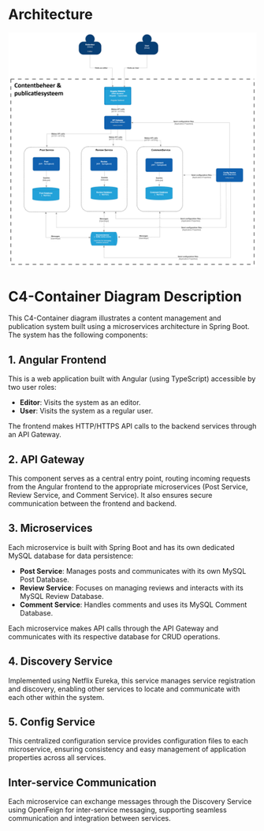 # Architecture

![C4 container Diagram](C4-Containers.png)

# C4-Container Diagram Description

This C4-Container diagram illustrates a content management and publication system built using a microservices architecture in Spring Boot. The system has the following components:

## 1. Angular Frontend

This is a web application built with Angular (using TypeScript) accessible by two user roles:

- **Editor**: Visits the system as an editor.
- **User**: Visits the system as a regular user.

The frontend makes HTTP/HTTPS API calls to the backend services through an API Gateway.

## 2. API Gateway

This component serves as a central entry point, routing incoming requests from the Angular frontend to the appropriate microservices (Post Service, Review Service, and Comment Service). It also ensures secure communication between the frontend and backend.

## 3. Microservices

Each microservice is built with Spring Boot and has its own dedicated MySQL database for data persistence:

- **Post Service**: Manages posts and communicates with its own MySQL Post Database.
- **Review Service**: Focuses on managing reviews and interacts with its MySQL Review Database.
- **Comment Service**: Handles comments and uses its MySQL Comment Database.

Each microservice makes API calls through the API Gateway and communicates with its respective database for CRUD operations.

## 4. Discovery Service

Implemented using Netflix Eureka, this service manages service registration and discovery, enabling other services to locate and communicate with each other within the system.

## 5. Config Service

This centralized configuration service provides configuration files to each microservice, ensuring consistency and easy management of application properties across all services.

## Inter-service Communication

Each microservice can exchange messages through the Discovery Service using OpenFeign for inter-service messaging, supporting seamless communication and integration between services.
